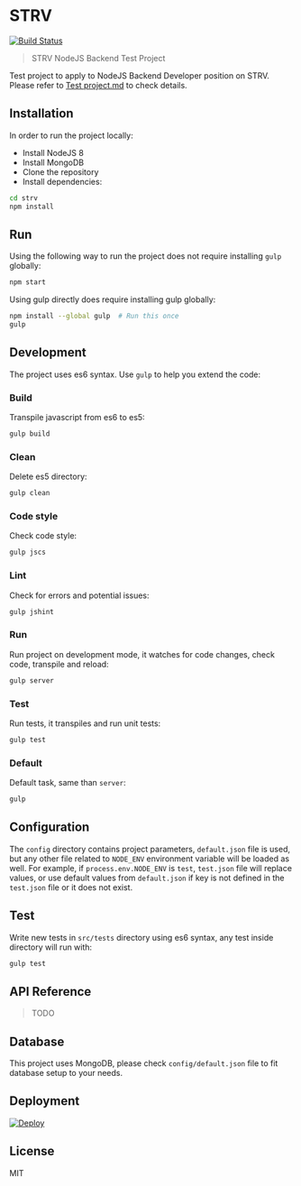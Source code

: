 # STRV
[![Build Status](https://travis-ci.com/chesstrian/strv.svg?token=rzW7Ckt4qZzx3cW2JUxP&branch=master)](https://travis-ci.com/chesstrian/strv)
> STRV NodeJS Backend Test Project

Test project to apply to NodeJS Backend Developer position on STRV. Please refer to [Test project.md](./Test%20project.md) to check details.

## Installation

In order to run the project locally:

* Install NodeJS 8
* Install MongoDB
* Clone the repository
* Install dependencies:

```bash
cd strv
npm install
```

## Run

Using the following way to run the project does not require installing `gulp` globally:

```bash
npm start
```

Using gulp directly does require installing gulp globally:

```bash
npm install --global gulp  # Run this once
gulp
```

## Development

The project uses es6 syntax. Use `gulp` to help you extend the code:

### Build

Transpile javascript from es6 to es5:

```bash
gulp build
```

### Clean

Delete es5 directory:

```bash
gulp clean
```

### Code style

Check code style:

```bash
gulp jscs
```

### Lint

Check for errors and potential issues:

```bash
gulp jshint
```

### Run

Run project on development mode, it watches for code changes, check code, transpile and reload:

```bash
gulp server
```

### Test

Run tests, it transpiles and run unit tests:

```bash
gulp test
```

### Default

Default task, same than `server`:

```bash
gulp
```

## Configuration

The `config` directory contains project parameters, `default.json` file is used, but any other file related to `NODE_ENV` environment variable will be loaded as well. For example, if `process.env.NODE_ENV` is `test`, `test.json` file will replace values, or use default values from `default.json` if key is not defined in the `test.json` file or it does not exist.

## Test

Write new tests in `src/tests` directory using es6 syntax, any test inside directory will run with:

```bash
gulp test
```

## API Reference

> TODO

## Database

This project uses MongoDB, please check `config/default.json` file to fit database setup to your needs.

## Deployment

[![Deploy](https://www.herokucdn.com/deploy/button.svg)](https://heroku.com/deploy?template=https://github.com/chesstrian/strv)

## License

MIT

